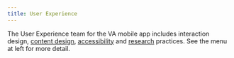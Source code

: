 ```yaml
---
title: User Experience
---
```


The User Experience team for the VA mobile app includes interaction design, [content design](/docs/Flagship%20design%20library/Content/content-style-guide), [accessibility](/docs/QA/QualityAssuranceProcess/Accessibility) and [research](/docs/UX/Foundations/research) practices. See the menu at left for more detail.
